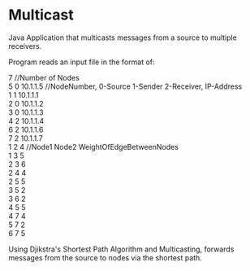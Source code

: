 # Multicast

Java Application that multicasts messages from a source to multiple receivers.

Program reads an input file in the format of:

7   //Number of Nodes  
5 0 10.1.1.5    //NodeNumber,  0-Source 1-Sender 2-Receiver,  IP-Address  
1 1 10.1.1.1  
2 0 10.1.1.2  
3 0 10.1.1.3  
4 2 10.1.1.4  
6 2 10.1.1.6  
7 2 10.1.1.7  
1 2 4     //Node1 Node2 WeightOfEdgeBetweenNodes  
1 3 5  
2 3 6  
2 4 4  
2 5 5  
3 5 2  
3 6 2  
4 5 5  
4 7 4  
5 7 2  
6 7 5  

Using Djikstra's Shortest Path Algorithm and Multicasting, forwards messages from the source to nodes via the shortest path.
